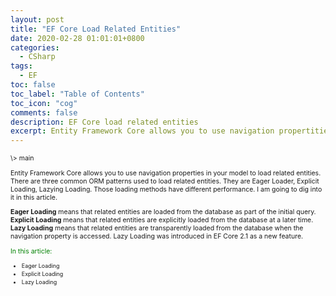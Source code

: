 ```yaml
---
layout: post
title: "EF Core Load Related Entities"
date: 2020-02-28 01:01:01+0800
categories:
  - CSharp
tags:
  - EF
toc: false
toc_label: "Table of Contents"
toc_icon: "cog"
comments: false
description: EF Core load related entities
excerpt: Entity Framework Core allows you to use navigation propertities in your model to load related entities...
---
```

<span style="font-size: 0.75em;">
\>
<a href="/blog/csharp/2020/02/28/Entitiy-Framework-Tutorial/" style="cursor: pointer;text-decoration: none;">main</a>
<span>

Entity Framework Core allows you to use navigation properties in your model to load related entities. There are three common ORM patterns used to load related entities. They are Eager Loader, Explicit Loading, Lazying Loading. Those loading methods have different performance. I am going to dig into it in this article.

**Eager Loading** means that related entities are loaded from the database as part of the initial query.
**Explicit Loading** means that related entities are explicitly loaded from the database at a later time.
**Lazy Loading** means that related entities are transparently loaded from the database when the navigation property is accessed.  Lazy Loading was introduced in EF Core 2.1 as a new feature.

<div>
<span style="color: green;">In this article:</span>
<ul>
<li><a href="/blog/csharp/2020/03/03/EF-Core-Eager-Loading/" style="cursor: pointer;text-decoration: none;font-size: 0.85em;">Eager Loading</a></li>
<li><a href="" style="cursor: pointer;text-decoration: none;font-size: 0.85em;">Explicit Loading</a></li>
<li><a href="" style="cursor: pointer;text-decoration: none;font-size: 0.85em;">Lazy Loading</a></li>
</ul>
</div>